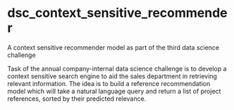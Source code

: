 # dsc_context_sensitive_recommender
A context sensitive recommender model as part of the third data science challenge

Task of the annual company-internal data science challenge is to develop a context sensitive search engine to aid the sales department in retrieving relevant information. The idea is to build a reference recommendation model which will take a natural language query and return a list of project references, sorted by their predicted relevance.

